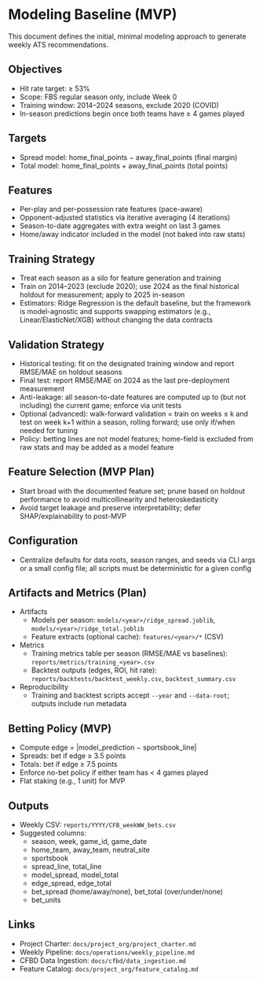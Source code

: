 # Modeling Baseline (MVP)

This document defines the initial, minimal modeling approach to generate weekly ATS recommendations.

## Objectives

- Hit rate target: ≥ 53%
- Scope: FBS regular season only, include Week 0
- Training window: 2014–2024 seasons, exclude 2020 (COVID)
- In-season predictions begin once both teams have ≥ 4 games played

## Targets

- Spread model: home_final_points − away_final_points (final margin)
- Total model: home_final_points + away_final_points (total points)

## Features

- Per-play and per-possession rate features (pace-aware)
- Opponent-adjusted statistics via iterative averaging (4 iterations)
- Season-to-date aggregates with extra weight on last 3 games
- Home/away indicator included in the model (not baked into raw stats)

## Training Strategy

- Treat each season as a silo for feature generation and training
- Train on 2014–2023 (exclude 2020); use 2024 as the final historical holdout for
  measurement; apply to 2025 in-season
- Estimators: Ridge Regression is the default baseline, but the framework is
  model-agnostic and supports swapping estimators (e.g., Linear/ElasticNet/XGB)
  without changing the data contracts

## Validation Strategy

- Historical testing: fit on the designated training window and report RMSE/MAE on holdout seasons
- Final test: report RMSE/MAE on 2024 as the last pre-deployment measurement
- Anti-leakage: all season-to-date features are computed up to (but not including)
  the current game; enforce via unit tests
- Optional (advanced): walk-forward validation = train on weeks ≤ k and test on
  week k+1 within a season, rolling forward; use only if/when needed for tuning
- Policy: betting lines are not model features; home-field is excluded from raw
  stats and may be added as a model feature

## Feature Selection (MVP Plan)

- Start broad with the documented feature set; prune based on holdout performance
  to avoid multicollinearity and heteroskedasticity
- Avoid target leakage and preserve interpretability; defer SHAP/explainability to post-MVP

## Configuration

- Centralize defaults for data roots, season ranges, and seeds via CLI args or a
  small config file; all scripts must be deterministic for a given config

## Artifacts and Metrics (Plan)

- Artifacts
  - Models per season: `models/<year>/ridge_spread.joblib`, `models/<year>/ridge_total.joblib`
  - Feature extracts (optional cache): `features/<year>/*` (CSV)
- Metrics
  - Training metrics table per season (RMSE/MAE vs baselines): `reports/metrics/training_<year>.csv`
  - Backtest outputs (edges, ROI, hit rate): `reports/backtests/backtest_weekly.csv`, `backtest_summary.csv`
- Reproducibility
  - Training and backtest scripts accept `--year` and `--data-root`; outputs include run metadata

## Betting Policy (MVP)

- Compute edge = |model_prediction − sportsbook_line|
- Spreads: bet if edge ≥ 3.5 points
- Totals: bet if edge ≥ 7.5 points
- Enforce no-bet policy if either team has < 4 games played
- Flat staking (e.g., 1 unit) for MVP

## Outputs

- Weekly CSV: `reports/YYYY/CFB_weekWW_bets.csv`
- Suggested columns:
  - season, week, game_id, game_date
  - home_team, away_team, neutral_site
  - sportsbook
  - spread_line, total_line
  - model_spread, model_total
  - edge_spread, edge_total
  - bet_spread (home/away/none), bet_total (over/under/none)
  - bet_units

## Links

- Project Charter: `docs/project_org/project_charter.md`
- Weekly Pipeline: `docs/operations/weekly_pipeline.md`
- CFBD Data Ingestion: `docs/cfbd/data_ingestion.md`
- Feature Catalog: `docs/project_org/feature_catalog.md`
